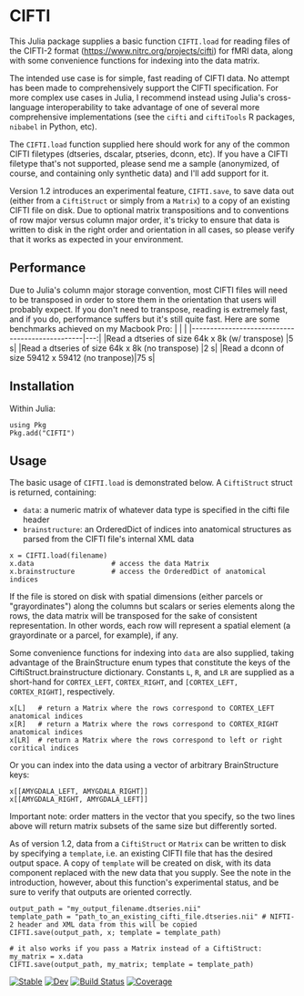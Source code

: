 # CIFTI

This Julia package supplies a basic function `CIFTI.load` for reading files of the CIFTI-2 format (https://www.nitrc.org/projects/cifti) for fMRI data, along with some convenience functions for indexing into the data matrix.

The intended use case is for simple, fast reading of CIFTI data. No attempt has been made to comprehensively support the CIFTI specification. For more complex use cases in Julia, I recommend instead using Julia's cross-language interoperability to take advantage of one of several more comprehensive implementations (see the `cifti` and `ciftiTools` R packages, `nibabel` in Python, etc).

The `CIFTI.load` function supplied here should work for any of the common CIFTI filetypes (dtseries, dscalar, ptseries, dconn, etc). If you have a CIFTI filetype that's not supported, please send me a sample (anonymized, of course, and containing only synthetic data) and I'll add support for it.

Version 1.2 introduces an experimental feature, `CIFTI.save`, to save data out (either from a `CiftiStruct` or simply from a `Matrix`) to a copy of an existing CIFTI file on disk. Due to optional matrix transpositions and to conventions of row major versus column major order, it's tricky to ensure that data is written to disk in the right order and orientation in all cases, so please verify that it works as expected in your environment.

## Performance
Due to Julia's column major storage convention, most CIFTI files will need to be transposed in order to store them in the orientation that users will probably expect. If you don't need to transpose, reading is extremely fast, and if you do, performance suffers but it's still quite fast. Here are some benchmarks achieved on my Macbook Pro:
|                                                |    |
|------------------------------------------------|---:|
|Read a dtseries of size 64k x 8k (w/ transpose) |5 s|
|Read a dtseries of size 64k x 8k (no transpose) |2 s|
|Read a dconn of size 59412 x 59412 (no tranpose)|75 s|

## Installation
Within Julia:
```
using Pkg
Pkg.add("CIFTI")
```

## Usage
The basic usage of `CIFTI.load` is demonstrated below. A `CiftiStruct` struct is returned, containing:
- `data`: a numeric matrix of whatever data type is specified in the cifti file header
- `brainstructure`: an OrderedDict of indices into anatomical structures as parsed from the CIFTI file's internal XML data

```
x = CIFTI.load(filename)
x.data                   # access the data Matrix
x.brainstructure         # access the OrderedDict of anatomical indices
```

If the file is stored on disk with spatial dimensions (either parcels or "grayordinates") along the columns but scalars or series elements along the rows, the data matrix will be transposed for the sake of consistent representation. In other words, each row will represent a spatial element (a grayordinate or a parcel, for example), if any.

Some convenience functions for indexing into `data` are also supplied, taking advantage of the BrainStructure enum types that constitute the keys of the CiftiStruct.brainstructure dictionary. Constants `L`, `R`, and `LR` are supplied as a short-hand for `CORTEX_LEFT`, `CORTEX_RIGHT`, and `[CORTEX_LEFT, CORTEX_RIGHT]`, respectively.

```
x[L]   # return a Matrix where the rows correspond to CORTEX_LEFT anatomical indices
x[R]   # return a Matrix where the rows correspond to CORTEX_RIGHT anatomical indices
x[LR]  # return a Matrix where the rows correspond to left or right coritical indices
```

Or you can index into the data using a vector of arbitrary BrainStructure keys:
```
x[[AMYGDALA_LEFT, AMYGDALA_RIGHT]]
x[[AMYGDALA_RIGHT, AMYGDALA_LEFT]]
```
Important note: order matters in the vector that you specify, so the two lines above will return matrix subsets of the same size but differently sorted.

As of version 1.2, data from a `CiftiStruct` or `Matrix` can be written to disk by specifying a `template`, i.e. an existing CIFTI file that has the desired output space. A copy of `template` will be created on disk, with its data component replaced with the new data that you supply. See the note in the introduction, however, about this function's experimental status, and be sure to verify that outputs are oriented correctly.
```
output_path = "my_output_filename.dtseries.nii"
template_path = "path_to_an_existing_cifti_file.dtseries.nii" # NIFTI-2 header and XML data from this will be copied
CIFTI.save(output_path, x; template = template_path)

# it also works if you pass a Matrix instead of a CiftiStruct:
my_matrix = x.data
CIFTI.save(output_path, my_matrix; template = template_path)
```

[![Stable](https://img.shields.io/badge/docs-stable-blue.svg)](https://myersm0.github.io/CIFTI.jl/stable/)
[![Dev](https://img.shields.io/badge/docs-dev-blue.svg)](https://myersm0.github.io/CIFTI.jl/dev/)
[![Build Status](https://github.com/myersm0/CIFTI.jl/actions/workflows/CI.yml/badge.svg?branch=main)](https://github.com/myersm0/CIFTI.jl/actions/workflows/CI.yml?query=branch%3Amain)
[![Coverage](https://codecov.io/gh/myersm0/CIFTI.jl/branch/main/graph/badge.svg)](https://codecov.io/gh/myersm0/CIFTI.jl)
